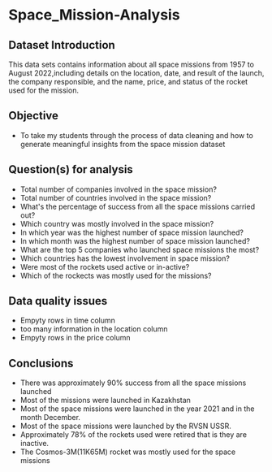 # Space_Mission-Analysis
## Dataset Introduction
This data sets contains information about all space missions from 1957 to August 2022,including details on the location, date, and result of the launch, the company responsible, and the name, price, and status of the rocket used for the mission.
## Objective
- To take my students through the process of data cleaning and how to generate meaningful insights from the space mission dataset
## Question(s) for analysis
- Total number of companies involved in the space mission?
- Total number of countries involved in the space mission?
- What's the percentage of success from all the space missions carried out?
- Which country was mostly involved in the space mission?
- In which year was the highest number of space mission launched?
- In which month was the highest number of space mission launched?
- What are the top 5 companies who launched space missions the most?
- Which countries has the lowest involvement in space mission?
- Were most of the rockets used active or in-active?
- Which of the rockects was mostly used for the missions?
## Data quality issues
- Empyty rows in time column
- too many information in the location column
- Empyty rows in the price column
## Conclusions
- There was approximately 90% success from all the space missions launched 
- Most of the missions were launched in Kazakhstan
- Most of the space missions were launched in the year 2021 and in the month December.
- Most of the space missions were launched by the RVSN USSR.
- Approximately 78% of the rockets used were retired that is they are inactive.
- The Cosmos-3M(11K65M) rocket was mostly used for the space missions
